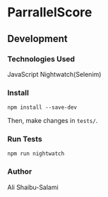 # ParrallelScore

## Development

### Technologies Used

JavaScript
Nightwatch(Selenim)

### Install

```
npm install --save-dev
```

Then, make changes in `tests/`.

### Run Tests

```
npm run nightwatch
```

### Author

Ali Shaibu-Salami